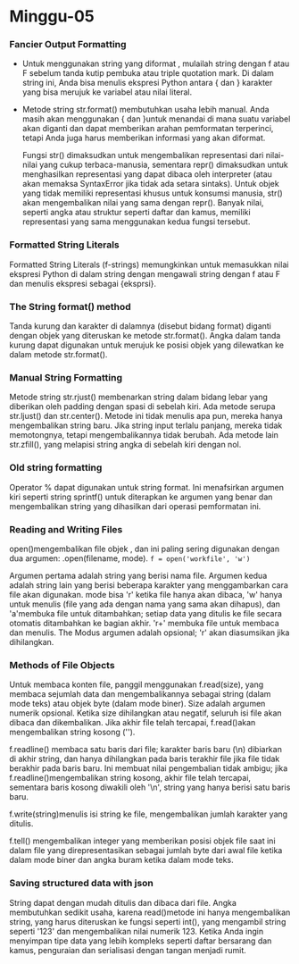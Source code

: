 # Minggu-05


### Fancier Output Formatting

- Untuk menggunakan string yang diformat , mulailah string dengan f atau F sebelum tanda kutip pembuka atau triple quotation mark. Di dalam string ini, Anda bisa menulis ekspresi Python antara { dan } karakter yang bisa merujuk ke variabel atau nilai literal.

- Metode string str.format() membutuhkan usaha lebih manual. Anda masih akan menggunakan { dan }untuk menandai di mana suatu variabel akan diganti dan dapat memberikan arahan pemformatan terperinci, tetapi Anda juga harus memberikan informasi yang akan diformat.

   Fungsi str() dimaksudkan untuk mengembalikan representasi dari nilai-nilai yang cukup terbaca-manusia, sementara repr() dimaksudkan untuk menghasilkan representasi yang dapat dibaca oleh interpreter (atau akan memaksa SyntaxError jika tidak ada setara sintaks). Untuk objek yang tidak memiliki representasi khusus untuk konsumsi manusia, str() akan mengembalikan nilai yang sama dengan repr(). Banyak nilai, seperti angka atau struktur seperti daftar dan kamus, memiliki representasi yang sama menggunakan kedua fungsi tersebut.

### Formatted String Literals

   Formatted String Literals (f-strings) memungkinkan untuk memasukkan nilai ekspresi Python di dalam string dengan mengawali string dengan f atau F dan menulis ekspresi sebagai {eksprsi}.

### The String format() method

   Tanda kurung dan karakter di dalamnya (disebut bidang format) diganti dengan objek yang diteruskan ke metode str.format(). Angka dalam tanda kurung dapat digunakan untuk merujuk ke posisi objek yang dilewatkan ke dalam metode str.format().

### Manual String Formatting

   Metode string str.rjust() membenarkan string dalam bidang lebar yang diberikan oleh padding dengan spasi di sebelah kiri. Ada metode serupa str.ljust() dan str.center(). Metode ini tidak menulis apa pun, mereka hanya mengembalikan string baru. Jika string input terlalu panjang, mereka tidak memotongnya, tetapi mengembalikannya tidak berubah. Ada metode lain str.zfill(), yang melapisi string angka di sebelah kiri dengan nol.

### Old string formatting

   Operator % dapat digunakan untuk string format. Ini menafsirkan argumen kiri seperti string sprintf() untuk diterapkan ke argumen yang benar dan mengembalikan string yang dihasilkan dari operasi pemformatan ini.

### Reading and Writing Files

   open()mengembalikan file objek , dan ini paling sering digunakan dengan dua argumen: .open(filename, mode).
`f = open('workfile', 'w')`

   Argumen pertama adalah string yang berisi nama file. Argumen kedua adalah string lain yang berisi beberapa karakter yang menggambarkan cara file akan digunakan. mode bisa 'r' ketika file hanya akan dibaca, 'w' hanya untuk menulis (file yang ada dengan nama yang sama akan dihapus), dan 'a'membuka file untuk ditambahkan; setiap data yang ditulis ke file secara otomatis ditambahkan ke bagian akhir. 'r+' membuka file untuk membaca dan menulis. The Modus argumen adalah opsional; 'r' akan diasumsikan jika dihilangkan.

### Methods of File Objects

   Untuk membaca konten file, panggil menggunakan f.read(size), yang membaca sejumlah data dan mengembalikannya sebagai string (dalam mode teks) atau objek byte (dalam mode biner). Size adalah argumen numerik opsional. Ketika size dihilangkan atau negatif, seluruh isi file akan dibaca dan dikembalikan. Jika akhir file telah tercapai, f.read()akan mengembalikan string kosong ('').
   
   f.readline() membaca satu baris dari file; karakter baris baru (\n) dibiarkan di akhir string, dan hanya dihilangkan pada baris terakhir file jika file tidak berakhir pada baris baru. Ini membuat nilai pengembalian tidak ambigu; jika f.readline()mengembalikan string kosong, akhir file telah tercapai, sementara baris kosong diwakili oleh '\n', string yang hanya berisi satu baris baru.
   
   f.write(string)menulis isi string ke file, mengembalikan jumlah karakter yang ditulis.
   
   f.tell() mengembalikan integer yang memberikan posisi objek file saat ini dalam file yang direpresentasikan sebagai jumlah byte dari awal file ketika dalam mode biner dan angka buram ketika dalam mode teks.
   
### Saving structured data with json

   String dapat dengan mudah ditulis dan dibaca dari file. Angka membutuhkan sedikit usaha, karena read()metode ini hanya mengembalikan string, yang harus diteruskan ke fungsi seperti int(), yang mengambil string seperti '123' dan mengembalikan nilai numerik 123. Ketika Anda ingin menyimpan tipe data yang lebih kompleks seperti daftar bersarang dan kamus, penguraian dan serialisasi dengan tangan menjadi rumit.